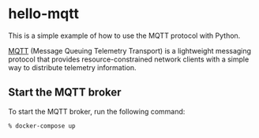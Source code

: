 # hello-mqtt

This is a simple example of how to use the MQTT protocol with Python.

[MQTT](https://docs.oasis-open.org/mqtt/mqtt/v5.0/mqtt-v5.0.html) (Message Queuing Telemetry Transport) is a lightweight messaging protocol that provides resource-constrained network clients with a simple way to distribute telemetry information.

## Start the MQTT broker

To start the MQTT broker, run the following command:

```bash
% docker-compose up
```
